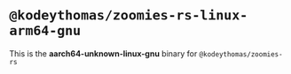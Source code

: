 # `@kodeythomas/zoomies-rs-linux-arm64-gnu`

This is the **aarch64-unknown-linux-gnu** binary for `@kodeythomas/zoomies-rs`
